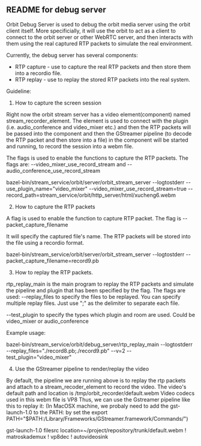 README for debug server
-------------------------

Orbit Debug Server is used to debug the orbit media server using the orbit client itself. More specificially, it will use the orbit to act as a client to connect to the orbit server or other WebRTC server, and then interacts with them using the real captured RTP packets to simulate the real environment.

Currently, the debug server has several components:
* RTP capture - use to capture the real RTP packets and then store them into a recordio file.
* RTP replay - use to replay the stored RTP packets into the real system.

Guideline:

1. How to capture the screen session

Right now the orbit stream server has a video element(component) named stream_recorder_element. The element is used to connect with the plugin (i.e. audio_conference and video_mixer etc.) and then the RTP packets will be passed into the component and then the GStreamer pipeline (to decode the RTP packet and then store into a file) in the component will be started and running, to record the session into a webm file.

The flags is used to enable the functions to capture the RTP packets. The flags are:
--video_mixer_use_record_stream     and
--audio_conference_use_record_stream

bazel-bin/stream_service/orbit/server/orbit_stream_server --logtostderr --use_plugin_name="video_mixer" --video_mixer_use_record_stream=true --record_path=stream_service/orbit/http_server/html/xucheng6.webm


2. How to capture the RTP packets

A flag is used to enable the function to capture RTP packet. The flag is
--packet_capture_filename

It will specify the captured file's name. The RTP packets will be stored into the file using a recordio format. 

bazel-bin/stream_service/orbit/server/orbit_stream_server --logtostderr --packet_capture_filename=record9.pb


3. How to replay the RTP packets.

rtp_replay_main is the main program to replay the RTP packets and simulate the pipeline and plugin that has been specified by the flag.
The flags are used:
--replay_files  to specify the files to be replayed. You can specify multiple replay files. Just use ";" as the delimiter to separate each file.

--test_plugin   to specify the types which plugin and room are used. Could be video_mixer or audio_conference

Example usage:

bazel-bin/stream_service/orbit/debug_server/rtp_replay_main --logtostderr --replay_files="./record8.pb;./record9.pb" --v=2 --test_plugin="video_mixer"

4. Use the GStreamer pipeline to render/replay the video

By default, the pipeline we are running above is to replay the rtp packets and attach to a stream_recoder_element to record the video.
The video's default path and location is /tmp/orbit_recorder/default.webm
Video codecs used in this webm file is VP8
Thus, we can use the Gstreamer pipeline like this to replay it:
(In MacOSX machine, we probaly need to add the gst-launch-1.0 to the PATH: by set the export PATH="$PATH:/Library/Frameworks/GStreamer.framework/Commands/")

gst-launch-1.0 filesrc location=~/project/repository/trunk/default.webm ! matroskademux ! vp8dec ! autovideosink

